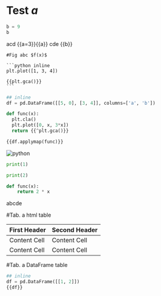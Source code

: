 # Test $a$

```python
b = 9
b
```

acd {{a=3}}{{a}} cde {{b}}

~~~
#Fig abc $f(x)$

```python inline
plt.plot([1, 3, 4])

{{plt.gca()}}
```
~~~

```python
## inline
df = pd.DataFrame([[5, 0], [3, 4]], columns=['a', 'b'])

def func(x):
  plt.cla()
  plt.plot([0, x, 3*x])
  return {{^plt.gca()}}

{{df.applymap(func)}}
```

![python](hello.func)

~~~python
print(1)

print(2)

def func(x):
    return 2 * x
~~~

abcde

#Tab. a html table

First Header | Second Header
------------ | -------------
Content Cell | Content Cell
Content Cell | Content Cell

#Tab. a DataFrame table

<!-- begin -->
```python
## inline
df = pd.DataFrame([[1, 2]])
{{df}}
```
<!-- end -->
